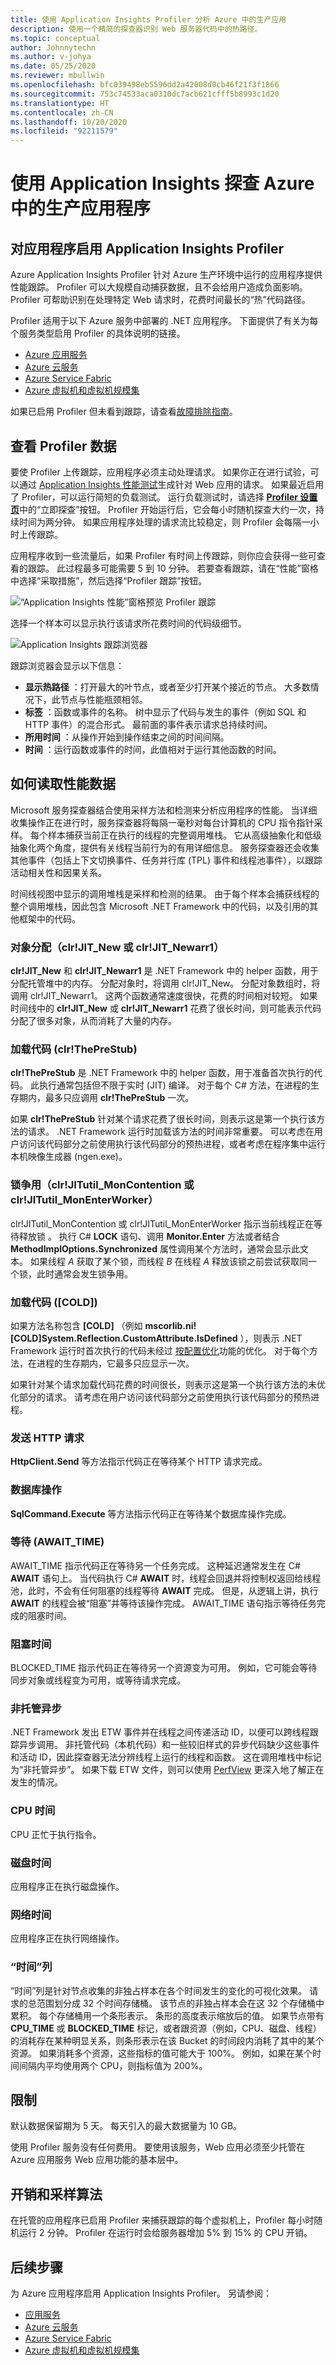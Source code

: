 ```yaml
---
title: 使用 Application Insights Profiler 分析 Azure 中的生产应用
description: 使用一个精简的探查器识别 Web 服务器代码中的热路径。
ms.topic: conceptual
author: Johnnytechn
ms.author: v-johya
ms.date: 05/25/2020
ms.reviewer: mbullwin
ms.openlocfilehash: bfc039498eb5596dd2a42008d0cb46f21f3f1866
ms.sourcegitcommit: 753c74533aca0310dc7acb621cfff5b8993c1d20
ms.translationtype: HT
ms.contentlocale: zh-CN
ms.lasthandoff: 10/20/2020
ms.locfileid: "92211579"
---
```

# <a name="profile-production-applications-in-azure-with-application-insights"></a>使用 Application Insights 探查 Azure 中的生产应用程序
## <a name="enable-application-insights-profiler-for-your-application"></a>对应用程序启用 Application Insights Profiler

Azure Application Insights Profiler 针对 Azure 生产环境中运行的应用程序提供性能跟踪。 Profiler 可以大规模自动捕获数据，且不会给用户造成负面影响。 Profiler 可帮助识别在处理特定 Web 请求时，花费时间最长的“热”代码路径。 

Profiler 适用于以下 Azure 服务中部署的 .NET 应用程序。 下面提供了有关为每个服务类型启用 Profiler 的具体说明的链接。

* [Azure 应用服务](profiler.md?toc=/azure/azure-monitor/toc.json)
* [Azure 云服务](profiler-cloudservice.md?toc=/azure/azure-monitor/toc.json)
* [Azure Service Fabric](profiler-servicefabric.md?toc=/azure/azure-monitor/toc.json)
* [Azure 虚拟机和虚拟机规模集](profiler-vm.md?toc=/azure/azure-monitor/toc.json)

如果已启用 Profiler 但未看到跟踪，请查看[故障排除指南](profiler-troubleshooting.md?toc=/azure/azure-monitor/toc.json)。

## <a name="view-profiler-data"></a>查看 Profiler 数据

要使 Profiler 上传跟踪，应用程序必须主动处理请求。 如果你正在进行试验，可以通过 [Application Insights 性能测试](https://docs.microsoft.com/vsts/load-test/app-service-web-app-performance-test)生成针对 Web 应用的请求。 如果最近启用了 Profiler，可以运行简短的负载测试。 运行负载测试时，请选择 [**Profiler 设置页**](profiler-settings.md)中的“立即探查”按钮。 Profiler 开始运行后，它会每小时随机探查大约一次，持续时间为两分钟。 如果应用程序处理的请求流比较稳定，则 Profiler 会每隔一小时上传跟踪。

应用程序收到一些流量后，如果 Profiler 有时间上传跟踪，则你应会获得一些可查看的跟踪。 此过程最多可能需要 5 到 10 分钟。 若要查看跟踪，请在“性能”窗格中选择“采取措施”，然后选择“Profiler 跟踪”按钮。  

![“Application Insights 性能”窗格预览 Profiler 跟踪][performance-blade]

选择一个样本可以显示执行该请求所花费时间的代码级细节。

![Application Insights 跟踪浏览器][trace-explorer]

跟踪浏览器会显示以下信息：

* **显示热路径** ：打开最大的叶节点，或者至少打开某个接近的节点。 大多数情况下，此节点与性能瓶颈相邻。
* **标签** ：函数或事件的名称。 树中显示了代码与发生的事件（例如 SQL 和 HTTP 事件）的混合形式。 最前面的事件表示请求总持续时间。
* **所用时间** ：从操作开始到操作结束之间的时间间隔。
* **时间** ：运行函数或事件的时间，此值相对于运行其他函数的时间。

## <a name="how-to-read-performance-data"></a>如何读取性能数据

Microsoft 服务探查器结合使用采样方法和检测来分析应用程序的性能。 当详细收集操作正在进行时，服务探查器将每隔一毫秒对每台计算机的 CPU 指令指针采样。 每个样本捕获当前正在执行的线程的完整调用堆栈。 它从高级抽象化和低级抽象化两个角度，提供有关线程当前行为的有用详细信息。 服务探查器还会收集其他事件（包括上下文切换事件、任务并行库 (TPL) 事件和线程池事件），以跟踪活动相关性和因果关系。

时间线视图中显示的调用堆栈是采样和检测的结果。 由于每个样本会捕获线程的整个调用堆栈，因此包含 Microsoft .NET Framework 中的代码，以及引用的其他框架中的代码。

### <a name="object-allocation-clrjit_new-or-clrjit_newarr1"></a><a id="jitnewobj"></a>对象分配（clr!JIT\_New 或 clr!JIT\_Newarr1）

**clr!JIT\_New** 和 **clr!JIT\_Newarr1** 是 .NET Framework 中的 helper 函数，用于分配托管堆中的内存。 分配对象时，将调用 clr!JIT\_New。 分配对象数组时，将调用 clr!JIT\_Newarr1。 这两个函数通常速度很快，花费的时间相对较短。 如果时间线中的 **clr!JIT\_New** 或 **clr!JIT\_Newarr1** 花费了很长时间，则可能表示代码分配了很多对象，从而消耗了大量的内存。

### <a name="loading-code-clrtheprestub"></a><a id="theprestub"></a>加载代码 (clr!ThePreStub)

**clr!ThePreStub** 是 .NET Framework 中的 helper 函数，用于准备首次执行的代码。 此执行通常包括但不限于实时 (JIT) 编译。 对于每个 C# 方法，在进程的生存期内，最多只应调用 **clr!ThePreStub** 一次。

如果 **clr!ThePreStub** 针对某个请求花费了很长时间，则表示这是第一个执行该方法的请求。 .NET Framework 运行时加载该方法的时间非常重要。 可以考虑在用户访问该代码部分之前使用执行该代码部分的预热进程，或者考虑在程序集中运行本机映像生成器 (ngen.exe)。

### <a name="lock-contention-clrjitutil_moncontention-or-clrjitutil_monenterworker"></a><a id="lockcontention"></a>锁争用（clr!JITutil\_MonContention 或 clr!JITutil\_MonEnterWorker）

clr!JITutil\_MonContention 或 clr!JITutil\_MonEnterWorker 指示当前线程正在等待释放锁 。 执行 C# **LOCK** 语句、调用 **Monitor.Enter** 方法或者结合 **MethodImplOptions.Synchronized** 属性调用某个方法时，通常会显示此文本。 如果线程 _A_ 获取了某个锁，而线程 _B_ 在线程 _A_ 释放该锁之前尝试获取同一个锁，此时通常会发生锁争用。

### <a name="loading-code-cold"></a><a id="ngencold"></a>加载代码 ([COLD])

如果方法名称包含 **[COLD]** （例如 **mscorlib.ni![COLD]System.Reflection.CustomAttribute.IsDefined** ），则表示 .NET Framework 运行时首次执行的代码未经过 [按配置优化](https://docs.microsoft.com/cpp/build/profile-guided-optimizations)功能的优化。 对于每个方法，在进程的生存期内，它最多只应显示一次。

如果针对某个请求加载代码花费的时间很长，则表示这是第一个执行该方法的未优化部分的请求。 请考虑在用户访问该代码部分之前使用执行该代码部分的预热进程。

### <a name="send-http-request"></a><a id="httpclientsend"></a>发送 HTTP 请求

**HttpClient.Send** 等方法指示代码正在等待某个 HTTP 请求完成。

### <a name="database-operation"></a><a id="sqlcommand"></a>数据库操作

**SqlCommand.Execute** 等方法指示代码正在等待某个数据库操作完成。

### <a name="waiting-await_time"></a><a id="await"></a>等待 (AWAIT\_TIME)

AWAIT\_TIME 指示代码正在等待另一个任务完成。 这种延迟通常发生在 C# **AWAIT** 语句上。 当代码执行 C# **AWAIT** 时，线程会回退并将控制权返回给线程池，此时，不会有任何阻塞的线程等待 **AWAIT** 完成。 但是，从逻辑上讲，执行 **AWAIT** 的线程会被“阻塞”并等待该操作完成。 AWAIT\_TIME 语句指示等待任务完成的阻塞时间。

### <a name="blocked-time"></a><a id="block"></a>阻塞时间

BLOCKED_TIME 指示代码正在等待另一个资源变为可用。 例如，它可能会等待同步对象或线程变为可用，或等待请求完成。

### <a name="unmanaged-async"></a>非托管异步

.NET Framework 发出 ETW 事件并在线程之间传递活动 ID，以便可以跨线程跟踪异步调用。 非托管代码（本机代码）和一些较旧样式的异步代码缺少这些事件和活动 ID，因此探查器无法分辨线程上运行的线程和函数。 这在调用堆栈中标记为“非托管异步”。 如果下载 ETW 文件，则可以使用 [PerfView](https://github.com/Microsoft/perfview/blob/master/documentation/Downloading.md) 更深入地了解正在发生的情况。

### <a name="cpu-time"></a><a id="cpu"></a>CPU 时间

CPU 正忙于执行指令。

### <a name="disk-time"></a><a id="disk"></a>磁盘时间

应用程序正在执行磁盘操作。

### <a name="network-time"></a><a id="network"></a>网络时间

应用程序正在执行网络操作。

### <a name="when-column"></a><a id="when"></a>“时间”列

“时间”列是针对节点收集的非独占样本在各个时间发生的变化的可视化效果。 请求的总范围划分成 32 个时间存储桶。 该节点的非独占样本会在这 32 个存储桶中累积。 每个存储桶用一个条形表示。 条形的高度表示缩放后的值。 如果节点带有 **CPU_TIME** 或 **BLOCKED_TIME** 标记，或者跟资源（例如，CPU、磁盘、线程）的消耗存在某种明显关系，则条形表示在该 Bucket 的时间段内消耗了其中的某个资源。 如果消耗多个资源，这些指标的值可能大于 100%。 例如，如果在某个时间间隔内平均使用两个 CPU，则指标值为 200%。

## <a name="limitations"></a>限制

默认数据保留期为 5 天。 每天引入的最大数据量为 10 GB。

使用 Profiler 服务没有任何费用。 要使用该服务，Web 应用必须至少托管在 Azure 应用服务 Web 应用功能的基本层中。

## <a name="overhead-and-sampling-algorithm"></a>开销和采样算法

在托管的应用程序已启用 Profiler 来捕获跟踪的每个虚拟机上，Profiler 每小时随机运行 2 分钟。 Profiler 在运行时会给服务器增加 5% 到 15% 的 CPU 开销。

## <a name="next-steps"></a>后续步骤
为 Azure 应用程序启用 Application Insights Profiler。 另请参阅：
* [应用服务](profiler.md?toc=/azure/azure-monitor/toc.json)
* [Azure 云服务](profiler-cloudservice.md?toc=/azure/azure-monitor/toc.json)
* [Azure Service Fabric](profiler-servicefabric.md?toc=/azure/azure-monitor/toc.json)
* [Azure 虚拟机和虚拟机规模集](profiler-vm.md?toc=/azure/azure-monitor/toc.json)


[performance-blade]: ./media/profiler-overview/performance-blade-v2-examples.png
[trace-explorer]: ./media/profiler-overview/trace-explorer.png

